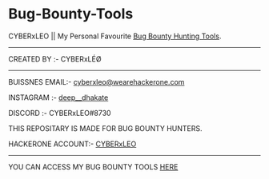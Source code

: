 # Bug-Bounty-Tools

CYBERxLEO || My Personal Favourite [Bug Bounty Hunting Tools](https://github.com/CYBERxLEO/Bug-Bounty-Tools/blob/main/README.TXT).



-------------------------------------------------------------------------

CREATED BY :- CYBERxLÉØ

-------------------------------------------------------------------------


BUISSNES EMAIL:- cyberxleo@wearehackerone.com

INSTAGRAM :- [deep__dhakate](https://instagram.com/deep__dhakate)

DISCORD :- CYBERxLEO#8730

THIS REPOSITARY IS MADE FOR BUG BOUNTY HUNTERS. 

HACKERONE ACCOUNT:- [CYBERxLEO](https://hackerone.com/cyberxleo?type=user)

-------------------------------------------------------------------------

YOU CAN ACCESS MY BUG BOUNTY TOOLS [HERE](https://github.com/CYBERxLEO/Bug-Bounty-Tools/blob/main/README.TXT)
